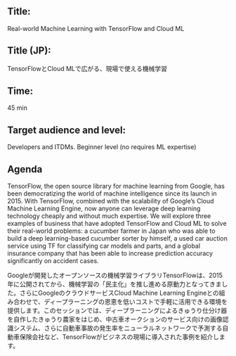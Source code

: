 ## Title:

Real-world Machine Learning with TensorFlow and Cloud ML

## Title (JP):

TensorFlowとCloud MLで広がる、現場で使える機械学習

## Time: 

45 min

## Target audience and level: 

Developers and ITDMs. Beginner level (no requires ML expertise)

## Agenda

TensorFlow, the open source library for machine learning from Google, has been democratizing the world of machine intelligence since its launch in 2015. With TensorFlow, combined with the scalability of Google’s Cloud Machine Learning Engine, now anyone can leverage deep learning technology cheaply and without much expertise. We will explore three examples of business that have adopted TensorFlow and Cloud ML to solve their real-world problems: a cucumber farmer in Japan who was able to build a deep learning-based cucumber sorter by himself, a used car auction service using TF for classifying car models and parts, and a global insurance company that has been able to increase prediction accuracy significantly on accident cases.

Googleが開発したオープンソースの機械学習ライブラリTensorFlowは、2015年に公開されてから、機械学習の「民主化」を推し進める原動力となってきました。さらにGoogleのクラウドサービスCloud Machine Learning Engineとの組み合わせで、ディープラーニングの恩恵を低いコストで手軽に活用できる環境を提供します。このセッションでは、ディープラーニングによるきゅうり仕分け器を自作したきゅうり農家をはじめ、中古車オークションのサービス向けの画像認識システム、さらに自動車事故の発生率をニューラルネットワークで予測する自動車保険会社など、TensorFlowがビジネスの現場に導入された事例を紹介します。
